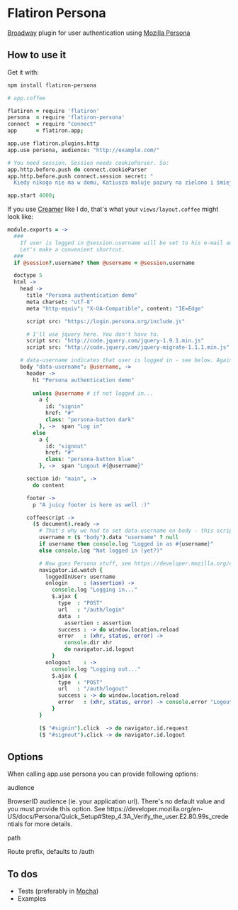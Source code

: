 Flatiron Persona
================

[Broadway](https://github.com/flatiron/broadway) plugin for user authentication using [Mozilla Persona](http://www.mozilla.org/en-US/persona/)

How to use it
-------------

Get it with:

```bash
npm install flatiron-persona
```

``` coffeescript
# app.coffee

flatiron = require 'flatiron'
persona  = require 'flatiron-persona'
connect  = require "connect"
app      = flatiron.app;

app.use flatiron.plugins.http
app.use persona, audience: "http://example.com/"

# You need session. Session needs cookieParser. So:
app.http.before.push do connect.cookieParser
app.http.before.push connect.session secret: "
  Kiedy nikogo nie ma w domu, Katiusza maluje pazury na zielono i śmieje się po cichu do lustra. To prawda!"

app.start 4000;
```

If you use [Creamer](https://github.com/twilson63/creamer/) like I do, that's what your `views/layout.coffee` might look like:

``` coffeescript
module.exports = ->
  ###
    If user is logged in @session.username will be set to his e-mail address.
    Let's make a convenient shortcut.
  ###
  if @session?.username? then @username = @session.username

  doctype 5
  html ->
    head ->
      title "Persona authentication demo"
      meta charset: "utf-8"
      meta "http-equiv": "X-UA-Compatible", content: "IE=Edge"

      script src: "https://login.persona.org/include.js"

      # I'll use jquery here. You don't have to.
      script src: "http://code.jquery.com/jquery-1.9.1.min.js"
      script src: "http://code.jquery.com/jquery-migrate-1.1.1.min.js"

    # data-username indicates that user is logged in - see below. Again, you can take different approach.
    body "data-username": @username, ->
      header ->
        h1 "Persona authentication demo"
        
        unless @username # if not logged in...
          a {
            id: "signin"
            href: "#"
            class: "persona-button dark"
          }, ->  span "Log in"
        else
          a {
            id: "signout"
            href: "#"
            class: "persona-button blue"
          }, ->  span "Logout #{@username}"

      section id: "main", ->
        do content

      footer ->
        p "A juicy footer is here as well :)"

      coffeescript ->
        ($ document).ready ->
          # That's why we had to set data-username on body - this script will be compiled into JS and won't have access to outside variables like @session.
          username = ($ "body").data "username" ? null
          if username then console.log "Logged in as #{username}"
          else console.log "Not logged in (yet?)"

          # Now goes Persona stuff, see https://developer.mozilla.org/en-US/docs/Persona/Quick_Setup
          navigator.id.watch {
            loggedInUser: username
            onlogin     : (assertion) ->
              console.log "Logging in..."
              $.ajax {
                type  : "POST"
                url   : "/auth/login"
                data  : 
                  assertion : assertion
                success : -> do window.location.reload
                error   : (xhr, status, error) -> 
                  console.dir xhr
                  do navigator.id.logout
              }
            onlogout    : ->
              console.log "Logging out..."
              $.ajax {
                type  : "POST"
                url   : "/auth/logout"
                success : -> do window.location.reload
                error   : (xhr, status, error) -> console.error "Logout failed: #{error}"
              }
          }

          ($ "#signin").click  -> do navigator.id.request
          ($ "#signout").click -> do navigator.id.logout
```

Options
-------

When calling app.use persona you can provide following options:

<dl>
  <dt>audience</dt>
  <dl>BrowserID audience (ie. your application url). There's no default value and you must provide this option. See https://developer.mozilla.org/en-US/docs/Persona/Quick_Setup#Step_4.3A_Verify_the_user.E2.80.99s_credentials for more details.</dl>

  <dt>path</dt>
  <dl>Route prefix, defaults to /auth</dl>

To dos
------

* Tests (preferably in [Mocha](http://mochajs.org/))
* Examples
